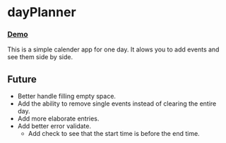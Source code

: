 dayPlanner
==========

### [Demo](http://codr.github.io/dayPlanner)

This is a simple calender app for one day.
It alows you to add events and see them side by side.


## Future

- Better handle filling empty space.
- Add the ability to remove single events instead of clearing the entire day.
- Add more elaborate entries.
- Add better error validate. 
  - Add check to see that the start time is before the end time.
